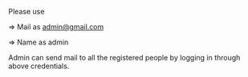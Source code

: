 Please use

=> Mail as admin@gmail.com

=> Name as admin

Admin can send mail to all the registered people by logging in through above credentials.
